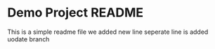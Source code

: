 # Demo Project README

This is a simple readme file
we added new line
seperate line is added
uodate branch
